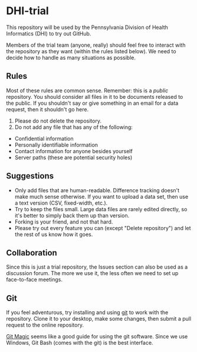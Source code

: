 # DHI-trial

This repository will be used by the Pennsylvania Division of Health Informatics (DHI) to try out GitHub.

Members of the trial team (anyone, really) should feel free to interact with the repository as they want (within the rules listed below). We need to decide how to handle as many situations as possible.

## Rules

Most of these rules are common sense. Remember: this is a *public* repository. You should consider all files in it to be documents released to the public. If you shouldn't say or give something in an email for a data request, then it shouldn't go here.

1. Please do not delete the repository.
1. Do not add any file that has any of the following:
  - Confidential information
  - Personally identifiable information
  - Contact information for anyone besides yourself
  - Server paths (these are potential security holes)

## Suggestions

- Only add files that are human-readable. Difference tracking doesn't make much sense otherwise. If you want to upload a data set, then use a text version (CSV, fixed-width, etc.).
- Try to keep the files small. Large data files are rarely edited directly, so it's better to simply back them up than version.
- Forking is your friend, and not that hard.
- Please try out every feature you can (except "Delete repository") and let the rest of us know how it goes.

## Collaboration

Since this is just a trial repository, the Issues section can also be used as a discussion forum. The more we use it, the less often we need to set up face-to-face meetings.

## Git

If you feel adventurous, try installing and using [git](https://git-scm.com/) to work with the repository. Clone it to your desktop, make some changes, then submit a pull request to the online repository.

[Git Magic](http://www-cs-students.stanford.edu/~blynn/gitmagic/) seems like a good guide for using the git software. Since we use Windows, Git Bash (comes with the git) is the best interface.
